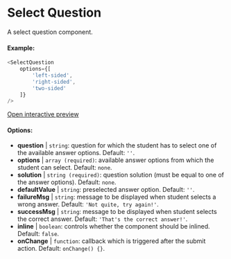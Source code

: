 # Select Question

A select question component. 

#### Example:

``` js
<SelectQuestion
    options={[
        'left-sided',
        'right-sided',
        'two-sided'
    ]}
/>
```

[Open interactive preview](https://isle.heinz.cmu.edu/components/select-question/)

#### Options:

* __question__ | `string`: question for which the student has to select one of the available answer options. Default: `''`.
* __options__ | `array (required)`: available answer options from which the student can select. Default: `none`.
* __solution__ | `string (required)`: question solution (must be equal to one of the answer options). Default: `none`.
* __defaultValue__ | `string`: preselected answer option. Default: `''`.
* __failureMsg__ | `string`: message to be displayed when student selects a wrong answer. Default: `'Not quite, try again!'`.
* __successMsg__ | `string`: message to be displayed when student selects the correct answer. Default: `'That's the correct answer!'`.
* __inline__ | `boolean`: controls whether the component should be inlined. Default: `false`.
* __onChange__ | `function`: callback  which is triggered after the submit action. Default: `onChange() {}`.
